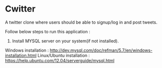 Cwitter
================
A twitter clone where users should be able to signup/log in and post tweets.

Follow below steps to run this application : 

1. Install MYSQL server on your system(if not installed).

Windows installation : http://dev.mysql.com/doc/refman/5.7/en/windows-installation.html
Linux/Ubuntu installation : https://help.ubuntu.com/12.04/serverguide/mysql.html